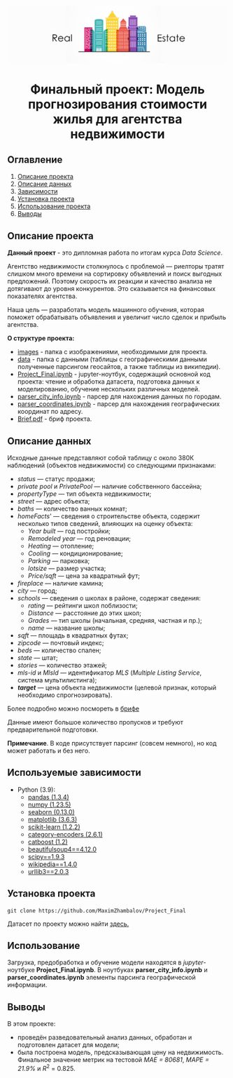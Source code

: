 ![logo](./images/cityline-vector-logo.jpg)

# <center> Финальный проект: Модель прогнозирования стоимости жилья для агентства недвижимости  </center>

## Оглавление
1. [Описание проекта](#Описание-проекта)
2. [Описание данных](#Описание-данных)
3. [Зависимости](#Зависимости)
4. [Установка проекта](#Установка-проекта)
5. [Использование проекта](#Использование-проекта)
6. [Выводы](Использование-проекта)

## Описание проекта

**Данный проект** - это дипломная работа по итогам курса *Data Science*.

Агентство недвижимости столкнулось с проблемой — риелторы тратят слишком много времени на сортировку объявлений и поиск выгодных предложений. Поэтому скорость их реакции и качество анализа не дотягивают до уровня конкурентов. Это сказывается на финансовых показателях агентства.

Наша цель — разработать модель машинного обучения, которая поможет обрабатывать объявления и увеличит число сделок и прибыль агентства.

**О структуре проекта:**
* [images](./images) - папка с изображениями, необходимыми для проекта.
* [data](./data) - папка с данными (таблицы с географическими данными полученные парсингом геосайтов, а также таблицы из википедии).
* [Project_Final.ipynb](./Project_Final.ipynb) - jupyter-ноутбук, содержащий основной код проекта: чтение и обработка датасета, подготовка данных к моделированию, обучение нескольких различных моделей.
* [parser_city_info.ipynb](./parser_city_info.ipynb) - парсер для нахождения данных по городам.
* [parser_coordinates.ipynb](./parser_coordinates.ipynb) - парсер для нахождения географических координат по адресу.
* [Brief.pdf](./Brief.pdf) - бриф проекта.


## Описание данных

Исходные данные представляют собой таблицу с около 380К наблюдений (объектов недвижимости) со следующими признаками:
- *status* — статус продажи;
- *private pool* и *PrivatePool* — наличие собственного бассейна;
- *propertyType* — тип объекта недвижимости;
- *street* — адрес объекта;
- *baths* — количество ванных комнат;
- *homeFacts*' — сведения о строительстве объекта, содержит несколько типов сведений, влияющих на оценку объекта:
    * *Year built* — год постройки;
    * *Remodeled year* — год реновации;
    * *Heating* — отопление;
    * *Cooling* — кондиционирование;
    * *Parking* — парковка;
    * *lotsize* — размер участка;
    * *Price/sqft* — цена за квадратный фут;
- *fireplace* — наличие камина;
- *city* — город;
- *schools* — сведения о школах в районе, содержат сведения:
    * *rating* — рейтинги школ поблизости;
    * *Distance* — расстояние до этих школ;
    * *Grades* — тип школы (начальная, средняя, частная и пр.);
    * *name* — название школы;
- *sqft* — площадь в квадратных футах;
- *zipcode* — почтовый индекс;
- *beds* — количество спален;
- *state* — штат;
- *stories* — количество этажей;
- *mls-id* и *MlsId* — идентификатор *MLS* (*Multiple Listing Service*, система мультилистинга);
- ***target*** — цена объекта недвижимости (целевой признак, который необходимо спрогнозировать).

Более подробно можно посмореть в [брифе](./Brief.pdf)

Данные имеют большое количество пропусков и требуют предварительной подготовки.

**Примечание**. В коде присутствует парсинг (совсем немного), но код может работать и без него.

## Используемые зависимости
* Python (3.9):
    * [pandas (1.3.4)](https://pandas.pydata.org)
    * [numpy (1.23.5)](https://pypi.org/project/psycopg2/)
    * [seaborn (0.13.0)](https://plotly.com/python/)
    * [matplotlib (3.6.3)](https://matplotlib.org/)
    * [scikit-learn (1.2.2)](https://scikit-learn.org/stable/index.html)
    * [category-encoders (2.6.1)](https://contrib.scikit-learn.org/category_encoders/)
    * [catboost (1.2)](https://catboost.ai/)
    * [beautifulsoup4==4.12.0](https://www.crummy.com/software/BeautifulSoup/bs4/doc/)
    * [scipy==1.9.3](https://docs.scipy.org/doc/scipy-1.9.3/tutorial/index.html)
    * [wikipedia==1.4.0](https://wikipedia.readthedocs.io/en/latest/quickstart.html#quickstart)
    * [urllib3==2.0.3](https://urllib3.readthedocs.io/en/stable/)
 
## Установка проекта
```
git clone https://github.com/MaximZhambalov/Project_Final
```
Датасет по проекту можно найти [здесь.](https://disk.yandex.ru/d/NRDajlYMtq8f4w)

## Использование
Загрузка, предобработка и обучение модели находятся в *jupyter*-ноутбуке **Project_Final.ipynb**. В ноутбуках **parser_city_info.ipynb** и **parser_coordinates.ipynb** элементы парсинга географической информации.

## Выводы
В этом проекте:
- проведён разведовательный анализ данных, обработан и подготовлен датасет для модели;
- была построена модель, предсказывающая цену на недвижимость. Финальное значение метрик на тестовой *MAE = 80681*, *MAPE = 21.9%* и $R^2\ =\ 0.825$.
